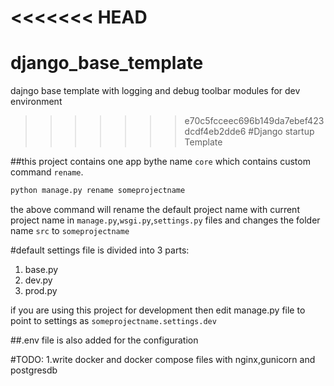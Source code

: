<<<<<<< HEAD
=======
# django_base_template
dajngo base template with logging and debug toolbar modules for dev environment
>>>>>>> e70c5fcceec696b149da7ebef423dcdf4eb2dde6
#Django startup Template

##this project contains one app bythe name `core` which contains custom command `rename`.

```python
python manage.py rename someprojectname
```

the above command will rename the default project name with current project name in `manage.py`,`wsgi.py`,`settings.py` files and changes the folder name `src` to `someprojectname`

#default settings file is divided into 3 parts:

1. base.py
2. dev.py
3. prod.py

if you are using this project for development then edit manage.py file to point to settings as
`someprojectname.settings.dev`

##.env file is also added for the configuration

#TODO:
1.write docker and docker compose files with nginx,gunicorn and postgresdb
